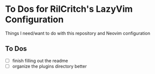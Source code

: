 # To Dos for RilCritch's LazyVim Configuration
Things I need/want to do with this repository and Neovim configuration
## To Dos
- [ ] finish filling out the readme
- [ ] organize the plugins directory better

<!--- vim options
vim:fileencoding=utf-8:shiftwidth=4:tabstop=4
--->
